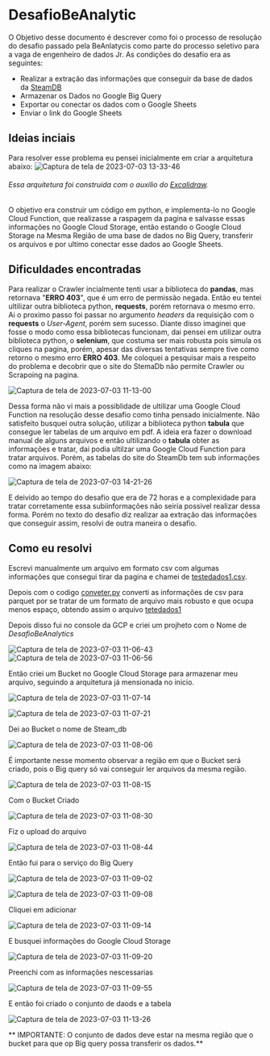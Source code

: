 # DesafioBeAnalytic
O Objetivo desse documento é descrever como foi o processo de resolução do desafio passado pela BeAnlatycis como parte do processo seletivo para a vaga de engenheiro de dados Jr.
As condições do desafio era as seguintes:
- Realizar a extração das informações que conseguir da base de dados da [SteamDB](https://steamdb.info/sales/)
- Armazenar os Dados no Google Big Query
- Exportar ou conectar os dados com o Google Sheets
- Enviar o link do Google Sheets
## Ideias inciais
Para resolver esse problema eu pensei inicialmente em criar a arquitetura abaixo:
![Captura de tela de 2023-07-03 13-33-46](https://github.com/HenriqueSantos0/DesafioBeAnalytic/assets/89212899/bb7fcc96-6eab-46f1-aa5e-60d57429493c)

###### *Essa arquitetura foi construida com o auxilio do [Excalidraw](https://excalidraw.com/#json=LHona4siCKr7fdWN9eZ0R,YQ31RtQY-k46EifE-siSDw).*

O objetivo era construir um código em python, e implementa-lo no Google Cloud Function, que realizasse a raspagem da pagina e salvasse essas informações no Google Cloud Storage, então estando o Google Cloud Storage na Mesma Região de uma base de dados no Big Query, transferir os arquivos e por ultimo conectar esse dados ao Google Sheets.

## Dificuldades encontradas
Para realizar o Crawler incialmente tenti usar a biblioteca do **pandas**, mas retornava "**ERRO 403**", que é um erro de permissão negada.
Então eu tentei ultilizar outra biblioteca python, **requests**, porém retornava o mesmo erro. Ai o proximo passo foi passar no argumento *headers* da requisição com o **requests** o *User-Agent*, porém sem sucesso.
Diante disso imaginei que fosse o modo como essa bibliotecas funcionam, dai pensei em utilizar outra biblioteca python, o **selenium**, que costuma ser mais robusta pois simula os cliques na pagina, porém, apesar das diversas tentativas sempre tive como retorno o mesmo erro **ERRO 403**.
Me coloquei a pesquisar mais a respeito do problema e decobrir que o site do StemaDb não permite Crawler ou Scrapoing na pagina.

![Captura de tela de 2023-07-03 11-13-00](https://github.com/HenriqueSantos0/DesafioBeAnalytic/assets/89212899/36e4e675-c389-42a8-8eeb-b215f9ce43f8)

Dessa forma não vi mais a possiblidade de ultilizar uma Google Cloud Function na resolução desse desafio como tinha pensado inicialmente.
Não satisfeito busquei outra solução, utilizar a biblioteca python **tabula** que consegue ler tabelas de um arquivo em pdf. A ideia era fazer o download manual de alguns arquivos e então ultilizando o **tabula** obter as informações e tratar, dai podia ultilzar uma Google Cloud Function para tratar arquivos. Porém, as tabelas do site do SteamDb tem sub informações como na imagem abaixo:

![Captura de tela de 2023-07-03 14-21-26](https://github.com/HenriqueSantos0/DesafioBeAnalytic/assets/89212899/e5e4e17a-960b-45f0-8ada-189b50e6ab3f)

E deivido ao tempo do desafio que era de 72 horas e a complexidade para tratar corretamente essa subiinformações não seiria possivel realizar dessa forma.
Porém no texto do desafio diz realizar aa extração das informações que conseguir assim, resolvi de outra maneira o desafio.

## Como eu resolvi

Escrevi manualmente um arquivo em formato csv com algumas informações que consegui tirar da pagina e chamei de [testedados1.csv](https://github.com/HenriqueSantos0/DesafioBeAnalytic/blob/main/testedados1.csv).

Depois com o codigo [conveter.py](https://github.com/HenriqueSantos0/DesafioBeAnalytic/blob/main/converter.py) converti as informações de csv para parquet por se tratar de um formato de arquivo mais robusto e que ocupa menos espaço, obtendo assim o arquivo [tetedados1](https://github.com/HenriqueSantos0/DesafioBeAnalytic/blob/main/testedados1)

Depois disso fui no console da GCP e criei um projheto com o Nome de *DesafioBeAnalytics*

![Captura de tela de 2023-07-03 11-06-43](https://github.com/HenriqueSantos0/DesafioBeAnalytic/assets/89212899/f861d5d4-fbbd-4db7-a929-4b552dd372e9)
![Captura de tela de 2023-07-03 11-06-56](https://github.com/HenriqueSantos0/DesafioBeAnalytic/assets/89212899/1ed6e6d6-9b74-4315-b0bd-205260b0b4ba)

Então criei um Bucket no Google Cloud Storage para armazenar meu arquivo, seguindo a arquitetura já mensionada no inicio.

![Captura de tela de 2023-07-03 11-07-14](https://github.com/HenriqueSantos0/DesafioBeAnalytic/assets/89212899/0fab4bda-d6e3-433d-9600-9ea112307bf9)

![Captura de tela de 2023-07-03 11-07-21](https://github.com/HenriqueSantos0/DesafioBeAnalytic/assets/89212899/a80f71c8-7080-4983-a842-bb6f43bc32d6)

Dei ao Bucket o nome de Steam_db

![Captura de tela de 2023-07-03 11-08-06](https://github.com/HenriqueSantos0/DesafioBeAnalytic/assets/89212899/5a6c85d7-333c-4105-8f24-826daa44c13c)

É importante nesse momento observar a região em que o Bucket será criado, pois o Big query só vai conseguir ler arquivos da mesma região.

![Captura de tela de 2023-07-03 11-08-15](https://github.com/HenriqueSantos0/DesafioBeAnalytic/assets/89212899/c035e27c-484b-4e8a-be8b-10cb5e0d26c4)

Com o Bucket Criado

![Captura de tela de 2023-07-03 11-08-30](https://github.com/HenriqueSantos0/DesafioBeAnalytic/assets/89212899/0471195a-f4b9-4a9b-a8ad-4f4a178cd71d)

Fiz o upload do arquivo

![Captura de tela de 2023-07-03 11-08-44](https://github.com/HenriqueSantos0/DesafioBeAnalytic/assets/89212899/9894efae-573c-43ec-a6a4-9f6defaf8351)

Então fui para o serviço do Big Query

![Captura de tela de 2023-07-03 11-09-02](https://github.com/HenriqueSantos0/DesafioBeAnalytic/assets/89212899/a256d10a-c015-43bf-a065-e397004dd1c7)

![Captura de tela de 2023-07-03 11-09-08](https://github.com/HenriqueSantos0/DesafioBeAnalytic/assets/89212899/624424c4-364e-4ef8-a966-366034786905)

Cliquei em adicionar

![Captura de tela de 2023-07-03 11-09-14](https://github.com/HenriqueSantos0/DesafioBeAnalytic/assets/89212899/e4256fb5-ff65-4ab5-b176-d02ce6de3795)

E busquei informações do Google Cloud Storage

![Captura de tela de 2023-07-03 11-09-20](https://github.com/HenriqueSantos0/DesafioBeAnalytic/assets/89212899/31420dc8-a2ce-48b0-8f55-85e501acf2f1)

Preenchi com as informações nescessarias

![Captura de tela de 2023-07-03 11-09-55](https://github.com/HenriqueSantos0/DesafioBeAnalytic/assets/89212899/3b472c85-392c-475a-adf6-54369ee027c3)

E então foi criado o conjunto de daods e a tabela

![Captura de tela de 2023-07-03 11-13-26](https://github.com/HenriqueSantos0/DesafioBeAnalytic/assets/89212899/fcf23f9f-8214-48a9-a414-727951c2efb0)

** IMPORTANTE: O conjunto de dados deve estar na mesma região que o bucket para que op Big query possa transferir os dados.**



